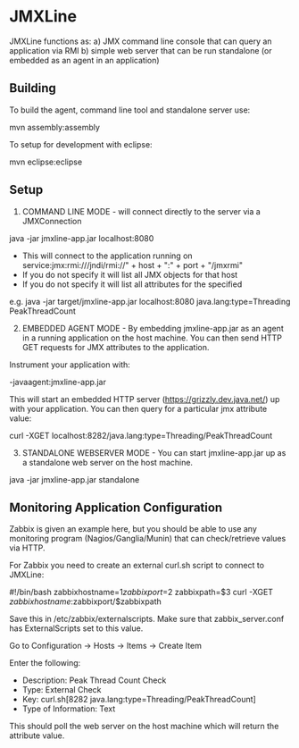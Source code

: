 JMXLine
=======

JMXLine functions as:
 a) JMX command line console that can query an application via RMI
 b) simple web server that can be run standalone (or embedded as an agent in an application)

Building
--------

To build the agent, command line tool and standalone server use:

 mvn assembly:assembly
 
To setup for development with eclipse:

 mvn eclipse:eclipse

Setup
-----

1. COMMAND LINE MODE - will connect directly to the server via a JMXConnection

 java -jar jmxline-app.jar localhost:8080 <jmxobjectname> <jmxattribute>

* This will connect to the application running on service:jmx:rmi:///jndi/rmi://" + host + ":" + port + "/jmxrmi"
* If you do not specify <jmxobjectname> it will list all JMX objects for that host
* If you do not specify <jmxattribute> it will list all attributes for the specified <jmxobjectname>

e.g. java -jar target/jmxline-app.jar localhost:8080 java.lang:type=Threading PeakThreadCount


2. EMBEDDED AGENT MODE - By embedding jmxline-app.jar as an agent in a running application on the host machine.  You can then send HTTP GET requests for JMX attributes to the application.

Instrument your application with:

 -javaagent:jmxline-app.jar

This will start an embedded HTTP server (https://grizzly.dev.java.net/) up with your application. You can then query for a particular jmx attribute value:

 curl -XGET localhost:8282/java.lang:type=Threading/PeakThreadCount


3. STANDALONE WEBSERVER MODE - You can start jmxline-app.jar up as a standalone web server on the host machine.

 java -jar jmxline-app.jar standalone

Monitoring Application Configuration
------------------------------------

Zabbix is given an example here, but you should be able to use any monitoring program (Nagios/Ganglia/Munin) that can check/retrieve values via HTTP.

For Zabbix you need to create an external curl.sh script to connect to JMXLine:

 #!/bin/bash
 zabbixhostname=$1
 zabbixport=$2
 zabbixpath=$3
 curl -XGET $zabbixhostname:$zabbixport/$zabbixpath

Save this in /etc/zabbix/externalscripts.  Make sure that zabbix_server.conf has ExternalScripts set to this value.

Go to Configuration -> Hosts -> Items -> Create Item

Enter the following:
* Description: Peak Thread Count Check
* Type: External Check
* Key: curl.sh[8282 java.lang:type=Threading/PeakThreadCount]
* Type of Information: Text

This should poll the web server on the host machine which will return the attribute value.
